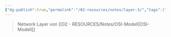 ```yaml
---
{"dg-publish":true,"permalink":"/02-resources/notes/layer-3/","tags":["netzwerk"],"noteIcon":""}
---
```


>Network Layer von [[02 - RESOURCES/Notes/OSI-Modell\|OSI-Modell]]